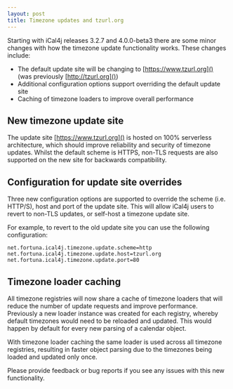 ```yaml
---
layout: post
title: Timezone updates and tzurl.org
---
```


Starting with iCal4j releases 3.2.7 and 4.0.0-beta3 there are some minor changes with how the timezone update
functionality works. These changes include:

* The default update site will be changing to [https://www.tzurl.org]() (was previously [http://tzurl.org]())
* Additional configuration options support overriding the default update site
* Caching of timezone loaders to improve overall performance

## New timezone update site

The update site [https://www.tzurl.org]() is hosted on 100% serverless architecture, which should improve
reliability and security of timezone updates. Whilst the default scheme is HTTPS, non-TLS requests are also
supported on the new site for backwards compatibility.

## Configuration for update site overrides

Three new configuration options are supported to override the scheme (i.e. HTTP/S), host and port of the update
site. This will allow iCal4j users to revert to non-TLS updates, or self-host a timezone update site.

For example, to revert to the old update site you can use the following configuration:

    net.fortuna.ical4j.timezone.update.scheme=http
    net.fortuna.ical4j.timezone.update.host=tzurl.org
    net.fortuna.ical4j.timezone.update.port=80


## Timezone loader caching

All timezone registries will now share a cache of timezone loaders that will reduce the number of update requests
and improve performance. Previously a new loader instance was created for each registry, whereby default timezones
would need to be reloaded and updated. This would happen by default for every new parsing of a calendar object.

With timezone loader caching the same loader is used across all timezone registries, resulting in faster object
parsing due to the timezones being loaded and updated only once.

Please provide feedback or bug reports if you see any issues with this new functionality.
